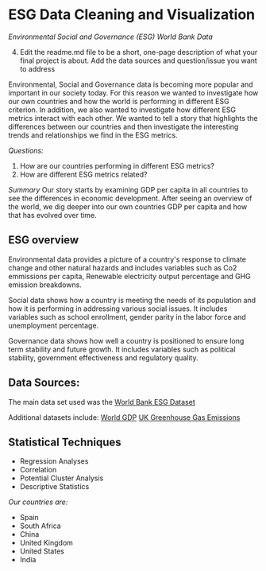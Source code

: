 # ESG Data Cleaning and Visualization


*Environmental Social and Governance (ESG) World Bank Data*

4. Edit the readme.md file to be a short, one-page description of what your final project is about. 
Add the data sources and question/issue you want to address 

Environmental, Social and Governance data is becoming more popular and important in our society today. For this reason we wanted to investigate how our own countries and how the world is performing in different ESG criterion. In addition, we also wanted to investigate how different ESG metrics interact with each other. We wanted to tell a story that highlights the differences between our countries and then investigate the interesting trends and relationships we find in the ESG metrics.


*Questions:*
1. How are our countries performing in different ESG metrics?
2. How are different ESG metrics related?

*Summary*
Our story starts by examining GDP per capita in all countries to see the differences in economic development. After seeing an overview of the world, we dig deeper into our own countries GDP per capita and how that has evolved over time.


## ESG overview

Environmental data provides a picture of a country's response to climate change and other natural hazards and includes variables such as Co2 emmissions per capita, Renewable electricity output percentage and GHG emission breakdowns. 

Social data shows how a country is meeting the needs of its population and how it is performing in addressing various social issues. It includes variables such as school enrollment, gender parity in the labor force and unemployment percentage.

Governance data shows how well a country is positioned to ensure long term stability and future growth. It includes variables such as political stability, government effectiveness and regulatory quality.



## Data Sources:

The main data set used was the [World Bank ESG Dataset](https://datacatalog.worldbank.org/search/dataset/0037651)

Additional datasets include:
[World GDP](https://data.worldbank.org/indicator/NY.GDP.MKTP.CD?end=2020&start=1990)
[UK Greenhouse Gas Emissions](https://www.ons.gov.uk/economy/environmentalaccounts/bulletins/ukenvironmentalaccounts/2021)


## Statistical Techniques 

* Regression Analyses 
* Correlation
* Potential Cluster Analysis 
* Descriptive Statistics

*Our countries are:*
- Spain
- South Africa
- China
- United Kingdom
- United States
- India
